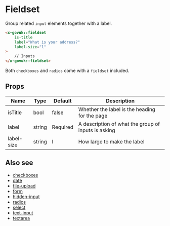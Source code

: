 # Fieldset

Group related `input` elements together with a label.

```html
<x-govuk::fieldset
    is-title
    label="What is your address?"
    label-size="l"
>
    // Inputs
</x-govuk::fieldset>
```

Both `checkboxes` and `radios` come with a `fieldset` included.

## Props

| Name       | Type   | Default  | Description |
| ---------- | ------ | -------- | ----------- |
| isTitle    | bool   | false    | Whether the label is the heading for the page |
| label      | string | Required | A description of what the group of inputs is asking |
| label-size | string | l        | How large to make the label |

## Also see

* [checkboxes](checkboxes.md)
* [date](date.md)
* [file-upload](file-upload.md)
* [form](form.md)
* [hidden-input](hidden-input.md)
* [radios](radios.md)
* [select](select.md)
* [text-input](text-input.md)
* [textarea](textarea.md)
